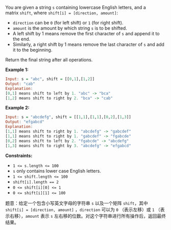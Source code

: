 <p>You are given a string <code>s</code>&nbsp;containing lowercase English letters, and a matrix&nbsp;<code>shift</code>, where&nbsp;<code>shift[i] = [direction, amount]</code>:</p>

<ul>
	<li><code>direction</code>&nbsp;can be <code>0</code>&nbsp;(for left shift) or <code>1</code>&nbsp;(for right shift).&nbsp;</li>
	<li><code>amount</code>&nbsp;is the amount by which string&nbsp;<code>s</code>&nbsp;is to be shifted.</li>
	<li>A left shift by 1 means remove the first character of <code>s</code> and append it to the end.</li>
	<li>Similarly, a right shift by 1 means remove the last character of <code>s</code> and add it to the beginning.</li>
</ul>

<p>Return the final string after all operations.</p>

 
<p><strong>Example 1:</strong></p>

```haskell
Input: s = "abc", shift = [[0,1],[1,2]]
Output: "cab"
Explanation: 
[0,1] means shift to left by 1. "abc" -> "bca"
[1,2] means shift to right by 2. "bca" -> "cab"
```

 
<p><strong>Example 2:</strong></p>

```haskell
Input: s = "abcdefg", shift = [[1,1],[1,1],[0,2],[1,3]]
Output: "efgabcd"
Explanation:  
[1,1] means shift to right by 1. "abcdefg" -> "gabcdef"
[1,1] means shift to right by 1. "gabcdef" -> "fgabcde"
[0,2] means shift to left by 2. "fgabcde" -> "abcdefg"
[1,3] means shift to right by 3. "abcdefg" -> "efgabcd"
```

 
 <p><strong>Constraints:</strong></p>

<ul>
	<li><code>1 &lt;= s.length &lt;= 100</code></li>
	<li><code>s</code> only contains lower case English letters.</li>
	<li><code>1 &lt;= shift.length &lt;= 100</code></li>
	<li><code>shift[i].length == 2</code></li>
	<li><code>0 &lt;= shift[i][0] &lt;= 1</code></li>
	<li><code>0 &lt;= shift[i][1] &lt;= 100</code></li>
</ul>

题意：给定一个包含小写英文字母的字符串 `s` 以及一个矩阵 `shift`，其中 `shift[i] = [direction, amount]` ，`direction` 可以为 `0` （表示左移）或 `1` （表示右移），`amount` 表示 `s` 左右移的位数。对这个字符串进行所有操作后，返回最终结果。
